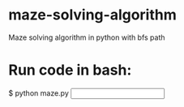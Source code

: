 # maze-solving-algorithm
Maze solving algorithm in python with bfs path

# Run code in bash:
$ python maze.py <input file> <output file>

